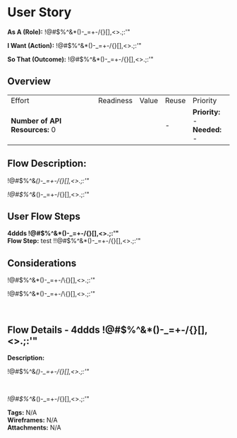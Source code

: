 # User Story
**As A (Role):** !@#$%^&amp;*()-_=&#x2B;-/\{}[],&lt;&gt;.;:&#x27;&quot;

**I Want (Action):** !@#$%^&amp;*()-_=&#x2B;-/\{}[],&lt;&gt;.;:&#x27;&quot;

**So That (Outcome):** !@#$%^&amp;*()-_=&#x2B;-/\{}[],&lt;&gt;.;:&#x27;&quot;

## Overview

|  |  |  |  |  |
| --- | --- | --- | --- | --- |
| Effort | Readiness | Value | Reuse | Priority |
| **Number of API Resources:** 0<br> | |  | - | **Priority:** -<br>**Needed:** - |

## Flow Description:
<span><p>!@#$%^&amp;*()-_=+-/\{}[],&lt;&gt;.;:'&quot;  </p><p>!@#$%^&amp;*()-_=+-/\{}[],&lt;&gt;.;:'&quot;</p></span>





## User Flow Steps
**4ddds&#xA;!@#$%^&amp;*()-_=&#x2B;-/\{}[],&lt;&gt;.;:&#x27;&quot;**
<br>**Flow Step:** test  !!@#$%^&amp;*()-_=+-/\{}[],&lt;&gt;.;:&#39;&quot;


## Considerations
<p><span><p>!@#$%^&amp;*()-_=+-/\{}[],&lt;&gt;.;:'&quot;  </p><p>!@#$%^&amp;*()-_=+-/\{}[],&lt;&gt;.;:'&quot;  </p><p><br /></p></span></p>


## Flow Details - 4ddds&#xA;!@#$%^&amp;*()-_=&#x2B;-/\{}[],&lt;&gt;.;:&#x27;&quot;
**Description:** <span><p>!@#$%^&amp;*()-_=+-/\{}[],&lt;&gt;.;:'&quot;</p><p><br /></p><p>!@#$%^&amp;*()-_=+-/\{}[],&lt;&gt;.;:'&quot;</p></span> 
**Tags:** N/A 
<br>
**Wireframes:** N/A 
<br>
**Attachments:** N/A 
<br>


